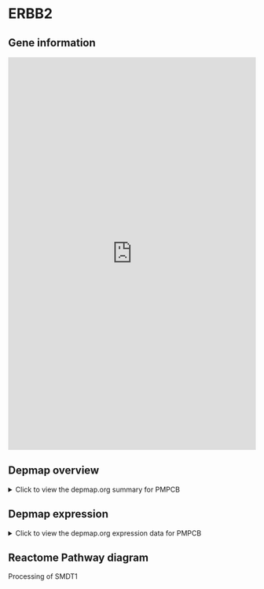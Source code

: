 <h1>ERBB2</h1>

<h2>Gene information</h2>
<iframe src="https://depmap.org/portal/gene/PMPCB?tab=about" style="border:none;width:100%;height:800px"></iframe>

<h2>Depmap overview</h2>
<details>
  <summary>Click to view the depmap.org summary for PMPCB</summary>
  <iframe src="https://depmap.org/portal/gene/PMPCB?tab=overview" style="border:none;width:100%;height:800px"></iframe>
</details>

<h2>Depmap expression</h2>
<details>
  <summary>Click to view the depmap.org expression data for PMPCB</summary>
  <iframe src="https://depmap.org/portal/gene/PMPCB?tab=characterization" style="border:none;width:100%;height:800px"></iframe>
</details>



<h2>Reactome Pathway diagram</h2>
Processing of SMDT1
<div id="diagramHolder"></div>

<script>
    //Creating the Reactome Diagram widget
    //Take into account a proxy needs to be set up in your server side pointing to www.reactome.org
    function onReactomeDiagramReady(){  //This function is automatically called when the widget code is ready to be used
        var diagram = Reactome.Diagram.create({
            "placeHolder" : "diagramHolder",
            "width" : 900,
            "height" : 500
        });

        //Initialising it to the "Hemostasis" pathway
        diagram.loadDiagram("R-HSA-8949664");

        //Adding different listeners

        diagram.onDiagramLoaded(function (loaded) {
            console.info("Loaded ", loaded);
            diagram.flagItems("BAD");
	    diagram.flagItems("Q92934");
            if (loaded == "R-HSA-8949664") diagram.selectItem("R-HSA-8949664");
        });

     }
</script>



